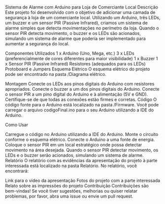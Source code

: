 Sistema de Alarme com Arduino para Loja de Comerciante Local
Descrição
Este projeto foi desenvolvido com o objetivo de adicionar uma camada de segurança à loja de um comerciante local. Utilizando um Arduino, três LEDs, um buzzer e um sensor PIR (Passive Infrared), criamos um sistema de alarme simples que detecta movimentações no perímetro da loja. Quando o sensor PIR detecta movimento, o buzzer e os LEDs são acionados, simulando um sistema de alarme que poderia ser implementado para aumentar a segurança do local.

Componentes Utilizados
1 x Arduino (Uno, Mega, etc.)
3 x LEDs (preferencialmente de cores diferentes para maior visibilidade)
1 x Buzzer
1 x Sensor PIR (Passive Infrared)
Resistores (adequados para os LEDs)
Protoboard e Jumpers
Esquema Elétrico
O esquema elétrico do projeto pode ser encontrado na pasta /Diagrama elétrico.

Montagem
Conecte os LEDs aos pinos digitais do Arduino com resistores apropriados.
Conecte o buzzer a um dos pinos digitais do Arduino.
Conecte o sensor PIR a um pino digital do Arduino e à alimentação (5V e GND).
Certifique-se de que todas as conexões estão firmes e corretas.
Código
O código fonte para o Arduino está localizado na pasta /Firmware. Você pode carregar o arquivo codigoFinal.ino para o seu Arduino utilizando a IDE do Arduino.

Como Usar

Carregue o código no Arduino utilizando a IDE do Arduino.
Monte o circuito conforme o esquema elétrico.
Conecte o Arduino a uma fonte de energia.
Coloque o sensor PIR em um local estratégico onde possa detectar movimento na área desejada.
Quando o sensor PIR detectar movimento, os LEDs e o buzzer serão acionados, simulando um sistema de alarme.
Relatório
O relatório com as evidências da apresentação do projeto à parte interessada está localizado na pasta Relatório. No relatório, você encontrará:

Link para o vídeo da apresentação
Fotos do projeto com a parte interessada
Relato sobre as impressões do projeto
Contribuição Contribuições são bem-vindas! Se você tiver sugestões, melhorias ou quiser relatar problemas, por favor, abra uma issue ou envie um pull request.
